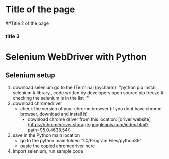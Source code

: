 # Title of the page
##Title 2 of the page
### title 3

# Selenium WebDriver with Python

## Selenium setup
1. download selenium
  go to the (Terminal (pycharm)
  '''python
  pip install selenium # library , code written by developers open source
  pip freeze # checking the selenium is in the list 
  '''
2. download chromedriver
   - check the version of your chrome browser (if you dont have chrome browser,
     download and install it)
       - download chrome driver from this location: [driver website]
         (https://chromedriver.storage.googleapis.com/index.html?path=95.0.4638.54/)
3. save in the Python main location
   - go to the python main folder: "C:/Program Files/python39"
    - paste the copied chromedriver here 
4. import selenium, run sample code















